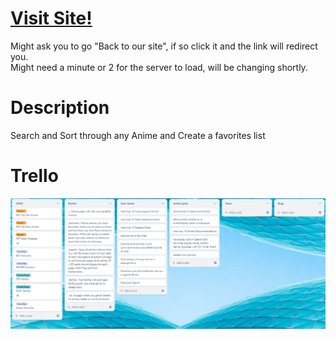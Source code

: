 
<h1><a href="https://adorable-cannoli-5616dc.netlify.app/"> Visit Site! </a></h1>
<p> 
    Might ask you to go "Back to our site", if so click it and the link will redirect you.<br>
    Might need a minute or 2 for the server to load, will be changing shortly.<br>
</p>

# Description
Search and Sort through any Anime and Create a favorites list 

# Trello 

<img src='https://github.com/TheeCryptoKing/Anime-Searcher-3000/blob/main/.github/images/Trello.JPG'/>


